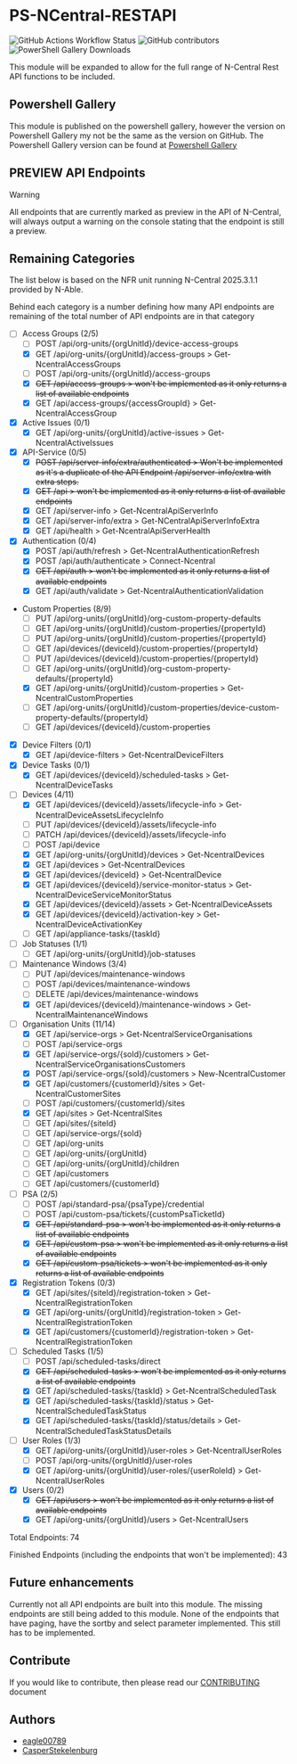 # PS-NCentral-RESTAPI

![GitHub Actions Workflow Status](https://img.shields.io/github/actions/workflow/status/eagle00789/PS-NCentral-RESTAPI/publish.yml)
![GitHub contributors](https://img.shields.io/github/contributors-anon/eagle00789/PS-NCentral-RESTAPI)
![PowerShell Gallery Downloads](https://img.shields.io/powershellgallery/dt/PS-NCentral-RESTAPI?label=PS%20Gallery%20downloads)

This module will be expanded to allow for the full range of N-Central Rest API functions to be included.

## Powershell Gallery

This module is published on the powershell gallery, however the version on Powershell Gallery my not be the same as the version on GitHub.
The Powershell Gallery version can be found at [Powershell Gallery](https://www.powershellgallery.com/packages/PS-NCentral-RESTAPI)

## PREVIEW API Endpoints

> [!WARNING]
> All endpoints that are currently marked as preview in the API of N-Central, will always output a warning on the console stating that the endpoint is still a preview.

## Remaining Categories

The list below is based on the NFR unit running N-Central 2025.3.1.1 provided by N-Able.

Behind each category is a number defining how many API endpoints are remaining of the total number of API endpoints are in that category
- [ ] Access Groups (2/5)
  - [ ] POST /api/org-units/{orgUnitId}/device-access-groups
  - [x] GET /api/org-units/{orgUnitId}/access-groups > Get-NcentralAccessGroups
  - [ ] POST /api/org-units/{orgUnitId}/access-groups
  - [x] ~~GET /api/access-groups > won't be implemented as it only returns a list of available endpoints~~
  - [x] GET /api/access-groups/{accessGroupId} > Get-NcentralAccessGroup
- [x] Active Issues (0/1)
  - [x] GET /api/org-units/{orgUnitId}/active-issues > Get-NcentralActiveIssues
- [x] API-Service (0/5)
  - [x] ~~POST /api/server-info/extra/authenticated > Won't be implemented as it's a duplicate of the API Endpoint /api/server-info/extra with extra steps.~~
  - [x] ~~GET /api > won't be implemented as it only returns a list of available endpoints~~
  - [x] GET /api/server-info > Get-NcentralApiServerInfo
  - [x] GET /api/server-info/extra > Get-NCentralApiServerInfoExtra
  - [x] GET /api/health > Get-NcentralApiServerHealth
- [x] Authentication (0/4)
  - [x] POST /api/auth/refresh > Get-NcentralAuthenticationRefresh
  - [x] POST /api/auth/authenticate > Connect-Ncentral
  - [x] ~~GET /api/auth > won't be implemented as it only returns a list of available endpoints~~
  - [x] GET /api/auth/validate > Get-NcentralAuthenticationValidation
- Custom Properties (8/9)
  - [ ] PUT /api/org-units/{orgUnitId}/org-custom-property-defaults
  - [ ] GET /api/org-units/{orgUnitId}/custom-properties/{propertyId}
  - [ ] PUT /api/org-units/{orgUnitId}/custom-properties/{propertyId}
  - [ ] GET /api/devices/{deviceId}/custom-properties/{propertyId}
  - [ ] PUT /api/devices/{deviceId}/custom-properties/{propertyId}
  - [ ] GET /api/org-units/{orgUnitId}/org-custom-property-defaults/{propertyId}
  - [x] GET /api/org-units/{orgUnitId}/custom-properties > Get-NcentralCustomProperties
  - [ ] GET /api/org-units/{orgUnitId}/custom-properties/device-custom-property-defaults/{propertyId}
  - [ ] GET /api/devices/{deviceId}/custom-properties
- [x] Device Filters (0/1)
  - [x] GET /api/device-filters > Get-NcentralDeviceFilters
- [x] Device Tasks (0/1)
  - [x] GET /api/devices/{deviceId}/scheduled-tasks > Get-NcentralDeviceTasks
- [ ] Devices (4/11)
  - [x] GET /api/devices/{deviceId}/assets/lifecycle-info > Get-NcentralDeviceAssetsLifecycleInfo
  - [ ] PUT /api/devices/{deviceId}/assets/lifecycle-info
  - [ ] PATCH /api/devices/{deviceId}/assets/lifecycle-info
  - [ ] POST /api/device
  - [x] GET /api/org-units/{orgUnitId}/devices > Get-NcentralDevices
  - [x] GET /api/devices > Get-NcentralDevices
  - [x] GET /api/devices/{deviceId} > Get-NcentralDevice
  - [x] GET /api/devices/{deviceId}/service-monitor-status > Get-NcentralDeviceServiceMonitorStatus
  - [x] GET /api/devices/{deviceId}/assets > Get-NcentralDeviceAssets
  - [x] GET /api/devices/{deviceId}/activation-key > Get-NcentralDeviceActivationKey
  - [ ] GET /api/appliance-tasks/{taskId}
- [ ] Job Statuses (1/1)
  - [ ] GET /api/org-units/{orgUnitId}/job-statuses
- [ ] Maintenance Windows (3/4)
  - [ ] PUT /api/devices/maintenance-windows
  - [ ] POST /api/devices/maintenance-windows
  - [ ] DELETE /api/devices/maintenance-windows
  - [x] GET /api/devices/{deviceId}/maintenance-windows > Get-NcentralMaintenanceWindows
- [ ] Organisation Units (11/14)
  - [x] GET /api/service-orgs > Get-NcentralServiceOrganisations
  - [ ] POST /api/service-orgs
  - [x] GET /api/service-orgs/{soId}/customers > Get-NcentralServiceOrganisationsCustomers
  - [x] POST /api/service-orgs/{soId}/customers > New-NcentralCustomer
  - [x] GET /api/customers/{customerId}/sites > Get-NcentralCustomerSites
  - [ ] POST /api/customers/{customerId}/sites
  - [x] GET /api/sites > Get-NcentralSites
  - [ ] GET /api/sites/{siteId}
  - [ ] GET /api/service-orgs/{soId}
  - [ ] GET /api/org-units
  - [ ] GET /api/org-units/{orgUnitId}
  - [ ] GET /api/org-units/{orgUnitId}/children
  - [ ] GET /api/customers
  - [ ] GET /api/customers/{customerId}
- [ ] PSA (2/5)
  - [ ] POST /api/standard-psa/{psaType}/credential
  - [ ] POST /api/custom-psa/tickets/{customPsaTicketId}
  - [x] ~~GET /api/standard-psa > won't be implemented as it only returns a list of available endpoints~~
  - [x] ~~GET /api/custom-psa > won't be implemented as it only returns a list of available endpoints~~
  - [x] ~~GET /api/custom-psa/tickets > won't be implemented as it only returns a list of available endpoints~~
- [x] Registration Tokens (0/3)
  - [x] GET /api/sites/{siteId}/registration-token > Get-NcentralRegistrationToken
  - [x] GET /api/org-units/{orgUnitId}/registration-token > Get-NcentralRegistrationToken
  - [x] GET /api/customers/{customerId}/registration-token > Get-NcentralRegistrationToken
- [ ] Scheduled Tasks (1/5)
  - [ ] POST /api/scheduled-tasks/direct
  - [x] ~~GET /api/scheduled-tasks > won't be implemented as it only returns a list of available endpoints~~
  - [x] GET /api/scheduled-tasks/{taskId} > Get-NcentralScheduledTask
  - [x] GET /api/scheduled-tasks/{taskId}/status > Get-NcentralScheduledTaskStatus
  - [x] GET /api/scheduled-tasks/{taskId}/status/details > Get-NcentralScheduledTaskStatusDetails
- [ ] User Roles (1/3)
  - [x] GET /api/org-units/{orgUnitId}/user-roles > Get-NcentralUserRoles
  - [ ] POST /api/org-units/{orgUnitId}/user-roles
  - [x] GET /api/org-units/{orgUnitId}/user-roles/{userRoleId} > Get-NcentralUserRoles
- [x] Users (0/2)
  - [x] ~~GET /api/users > won't be implemented as it only returns a list of available endpoints~~
  - [x] GET /api/org-units/{orgUnitId}/users > Get-NcentralUsers

Total Endpoints: 74

Finished Endpoints (including the endpoints that won't be implemented): 43

## Future enhancements

Currently not all API endpoints are built into this module. The missing endpoints are still being added to this module.
None of the endpoints that have paging, have the sortby and select parameter implemented. This still has to be implemented.

## Contribute

If you would like to contribute, then please read our [CONTRIBUTING](./.github/CONTRIBUTING.md) document

## Authors

- [eagle00789](https://github.com/eagle00789)
- [CasperStekelenburg](https://github.com/CasperStekelenburg)
